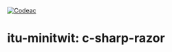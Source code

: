 [![Codeac](https://static.codeac.io/badges/2-751821441.svg "Codeac")](https://app.codeac.io/github/ITU-DevOps2024-Ben10/ITU-minitwit)

# itu-minitwit: c-sharp-razor